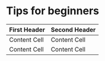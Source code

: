 # Tips for beginners
| First Header  | Second Header |
| ------------- | ------------- |
| Content Cell  | Content Cell  |
| Content Cell  | Content Cell  |
